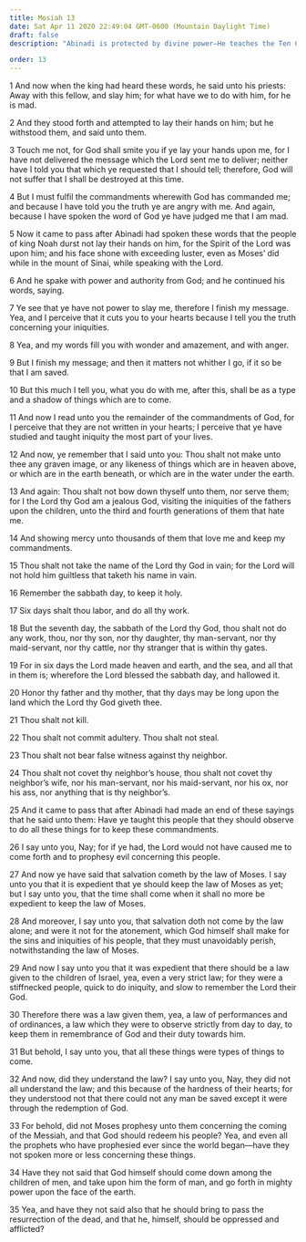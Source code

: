 ```yaml
---
title: Mosiah 13
date: Sat Apr 11 2020 22:49:04 GMT-0600 (Mountain Daylight Time)
draft: false
description: "Abinadi is protected by divine power—He teaches the Ten Commandments—Salvation does not come by the law of Moses alone—God Himself will make an atonement and redeem His people. About 148 B.C."

order: 13
---
```

    
1 And now when the king had heard these words, he said unto his priests: Away with this fellow, and slay him; for what have we to do with him, for he is mad.

2 And they stood forth and attempted to lay their hands on him; but he withstood them, and said unto them.

3 Touch me not, for God shall smite you if ye lay your hands upon me, for I have not delivered the message which the Lord sent me to deliver; neither have I told you that which ye requested that I should tell; therefore, God will not suffer that I shall be destroyed at this time.

4 But I must fulfil the commandments wherewith God has commanded me; and because I have told you the truth ye are angry with me. And again, because I have spoken the word of God ye have judged me that I am mad.

5 Now it came to pass after Abinadi had spoken these words that the people of king Noah durst not lay their hands on him, for the Spirit of the Lord was upon him; and his face shone with exceeding luster, even as Moses’ did while in the mount of Sinai, while speaking with the Lord.

6 And he spake with power and authority from God; and he continued his words, saying.

7 Ye see that ye have not power to slay me, therefore I finish my message. Yea, and I perceive that it cuts you to your hearts because I tell you the truth concerning your iniquities.

8 Yea, and my words fill you with wonder and amazement, and with anger.

9 But I finish my message; and then it matters not whither I go, if it so be that I am saved.

10 But this much I tell you, what you do with me, after this, shall be as a type and a shadow of things which are to come.

11 And now I read unto you the remainder of the commandments of God, for I perceive that they are not written in your hearts; I perceive that ye have studied and taught iniquity the most part of your lives.

12 And now, ye remember that I said unto you: Thou shalt not make unto thee any graven image, or any likeness of things which are in heaven above, or which are in the earth beneath, or which are in the water under the earth.

13 And again: Thou shalt not bow down thyself unto them, nor serve them; for I the Lord thy God am a jealous God, visiting the iniquities of the fathers upon the children, unto the third and fourth generations of them that hate me.

14 And showing mercy unto thousands of them that love me and keep my commandments.

15 Thou shalt not take the name of the Lord thy God in vain; for the Lord will not hold him guiltless that taketh his name in vain.

16 Remember the sabbath day, to keep it holy.

17 Six days shalt thou labor, and do all thy work.

18 But the seventh day, the sabbath of the Lord thy God, thou shalt not do any work, thou, nor thy son, nor thy daughter, thy man-servant, nor thy maid-servant, nor thy cattle, nor thy stranger that is within thy gates.

19 For in six days the Lord made heaven and earth, and the sea, and all that in them is; wherefore the Lord blessed the sabbath day, and hallowed it.

20 Honor thy father and thy mother, that thy days may be long upon the land which the Lord thy God giveth thee.

21 Thou shalt not kill.

22 Thou shalt not commit adultery. Thou shalt not steal.

23 Thou shalt not bear false witness against thy neighbor.

24 Thou shalt not covet thy neighbor’s house, thou shalt not covet thy neighbor’s wife, nor his man-servant, nor his maid-servant, nor his ox, nor his ass, nor anything that is thy neighbor’s.

25 And it came to pass that after Abinadi had made an end of these sayings that he said unto them: Have ye taught this people that they should observe to do all these things for to keep these commandments.

26 I say unto you, Nay; for if ye had, the Lord would not have caused me to come forth and to prophesy evil concerning this people.

27 And now ye have said that salvation cometh by the law of Moses. I say unto you that it is expedient that ye should keep the law of Moses as yet; but I say unto you, that the time shall come when it shall no more be expedient to keep the law of Moses.

28 And moreover, I say unto you, that salvation doth not come by the law alone; and were it not for the atonement, which God himself shall make for the sins and iniquities of his people, that they must unavoidably perish, notwithstanding the law of Moses.

29 And now I say unto you that it was expedient that there should be a law given to the children of Israel, yea, even a very strict law; for they were a stiffnecked people, quick to do iniquity, and slow to remember the Lord their God.

30 Therefore there was a law given them, yea, a law of performances and of ordinances, a law which they were to observe strictly from day to day, to keep them in remembrance of God and their duty towards him.

31 But behold, I say unto you, that all these things were types of things to come.

32 And now, did they understand the law? I say unto you, Nay, they did not all understand the law; and this because of the hardness of their hearts; for they understood not that there could not any man be saved except it were through the redemption of God.

33 For behold, did not Moses prophesy unto them concerning the coming of the Messiah, and that God should redeem his people? Yea, and even all the prophets who have prophesied ever since the world began—have they not spoken more or less concerning these things.

34 Have they not said that God himself should come down among the children of men, and take upon him the form of man, and go forth in mighty power upon the face of the earth.

35 Yea, and have they not said also that he should bring to pass the resurrection of the dead, and that he, himself, should be oppressed and afflicted?
